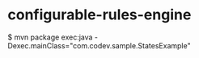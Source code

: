 # configurable-rules-engine

$ mvn package exec:java -Dexec.mainClass="com.codev.sample.StatesExample"
